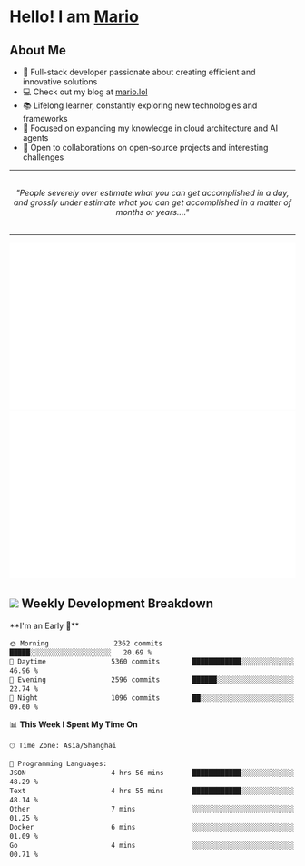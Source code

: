 <h1>Hello! I am <a href="https://github.com/mario1in">Mario</a></h1>

## About Me

- 🔭 Full-stack developer passionate about creating efficient and innovative solutions
- 💻 Check out my blog at [mario.lol](https://mario.lol)
- 📚 Lifelong learner, constantly exploring new technologies and frameworks
- 🌱 Focused on expanding my knowledge in cloud architecture and AI agents
- 🤝 Open to collaborations on open-source projects and interesting challenges

<hr/>
<br/>
<div align="center">
<i>"People severely over estimate what you can get accomplished in a day, and grossly under estimate what you can get accomplished in a matter of months or years...." </i>
</div>
<br/>
<hr/>

![overview](https://raw.githubusercontent.com/mario1in/mario1in/stats-output/generated/overview.svg)
![languages](https://raw.githubusercontent.com/mario1in/mario1in/stats-output/generated/languages.svg)

<h2 align="left">
  <a href="#"><img src="https://emojis.slackmojis.com/emojis/images/1643514062/184/nyancat_big.gif?1643514062" height="30"></a> Weekly Development Breakdown
</h2>
<!--START_SECTION:waka-->
**I'm an Early 🐤** 

```text
🌞 Morning                2362 commits        █████░░░░░░░░░░░░░░░░░░░░   20.69 % 
🌆 Daytime                5360 commits        ████████████░░░░░░░░░░░░░   46.96 % 
🌃 Evening                2596 commits        ██████░░░░░░░░░░░░░░░░░░░   22.74 % 
🌙 Night                  1096 commits        ██░░░░░░░░░░░░░░░░░░░░░░░   09.60 % 
```


📊 **This Week I Spent My Time On** 

```text
🕑︎ Time Zone: Asia/Shanghai

💬 Programming Languages: 
JSON                     4 hrs 56 mins       ████████████░░░░░░░░░░░░░   48.29 % 
Text                     4 hrs 55 mins       ████████████░░░░░░░░░░░░░   48.14 % 
Other                    7 mins              ░░░░░░░░░░░░░░░░░░░░░░░░░   01.25 % 
Docker                   6 mins              ░░░░░░░░░░░░░░░░░░░░░░░░░   01.09 % 
Go                       4 mins              ░░░░░░░░░░░░░░░░░░░░░░░░░   00.71 % 
```


<!--END_SECTION:waka-->

